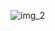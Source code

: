 ![img_2](https://github.com/spenalozacortes/ui-api-tests-2/assets/104114100/b78127b0-cb2a-40a2-94ee-c4e973cbe1b6)
